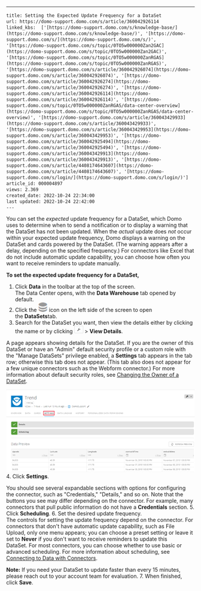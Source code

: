 ---
    title: Setting the Expected Update Frequency for a DataSet
    url: https://domo-support.domo.com/s/article/360042926114
    linked_kbs:  ['[https://domo-support.domo.com/s/knowledge-base/](https://domo-support.domo.com/s/knowledge-base/)', '[https://domo-support.domo.com/s/](https://domo-support.domo.com/s/)', '[https://domo-support.domo.com/s/topic/0TO5w000000Zan2GAC](https://domo-support.domo.com/s/topic/0TO5w000000Zan2GAC)', '[https://domo-support.domo.com/s/topic/0TO5w000000ZanRGAS](https://domo-support.domo.com/s/topic/0TO5w000000ZanRGAS)', '[https://domo-support.domo.com/s/article/360042926074](https://domo-support.domo.com/s/article/360042926074)', '[https://domo-support.domo.com/s/article/360042926274](https://domo-support.domo.com/s/article/360042926274)', '[https://domo-support.domo.com/s/article/360042926114](https://domo-support.domo.com/s/article/360042926114)', '[https://domo-support.domo.com/s/topic/0TO5w000000ZanRGAS/data-center-overview](https://domo-support.domo.com/s/topic/0TO5w000000ZanRGAS/data-center-overview)', '[https://domo-support.domo.com/s/article/360043429933](https://domo-support.domo.com/s/article/360043429933)', '[https://domo-support.domo.com/s/article/360043429953](https://domo-support.domo.com/s/article/360043429953)', '[https://domo-support.domo.com/s/article/360042925494](https://domo-support.domo.com/s/article/360042925494)', '[https://domo-support.domo.com/s/article/360043429913](https://domo-support.domo.com/s/article/360043429913)', '[https://domo-support.domo.com/s/article/4408174643607](https://domo-support.domo.com/s/article/4408174643607)', '[https://domo-support.domo.com/s/login/](https://domo-support.domo.com/s/login/)']
    article_id: 000004897
    views: 2.369
    created_date: 2022-10-24 22:34:00
    last updated: 2022-10-24 22:42:00
    ---



You can set the *expected* update frequency for a DataSet, which Domo uses to determine when to send a notification or to display a warning that the DataSet has not been updated. When the *actual* update does *not* occur within your expected update frequency, Domo displays a warning on the DataSet and cards powered by the DataSet. (The warning appears after a delay, depending on the specified frequency.) For connectors like Excel that do not include automatic update capability, you can choose how often you want to receive reminders to update manually.  


**To set the expected update frequency for a DataSet,**


1. Click **Data** in the toolbar at the top of the screen.  
The Data Center opens, with the **Data Warehouse** tab opened by default.
2. Click the ![data_center_datasets_icon.png](data_center_datasets_icon.png) icon on the left side of the screen to open the **DataSets**tab.
3. Search for the DataSet you want, then view the details either by clicking the name or by clicking ![dataset_gear_icon.png](dataset_gear_icon.png) > **View Details**.  
  
A page appears showing details for the DataSet. If you are the owner of this DataSet or have an "Admin" default security profile or a custom role with the "Manage DataSets" privilege enabled, a **Settings** tab appears in the tab row; otherwise this tab does not appear. (This tab also does not appear for a few unique connectors such as the Webform connector.) For more information about default security roles, see [Changing the Owner of a DataSet](/s/article/360042926074).   
  
![dataset_details_settings.png](dataset_details_settings.png)
4. Click **Settings**.  
  
You should see several expandable sections with options for configuring the connector, such as "Credentials," "Details," and so on. Note that the buttons you see may differ depending on the connector. For example, many connectors that pull public information do not have a **Credentials** section.
5. Click **Scheduling**.
6. Set the desired update frequency.  
The controls for setting the update frequency depend on the connector. For connectors that don't have automatic update capability, such as File Upload, only one menu appears; you can choose a preset setting or leave it set to **Never** if you don't want to receive reminders to update this DataSet. For most connectors, you can choose whether to use basic or advanced scheduling. For more information about scheduling, see [Connecting to Data with Connectors](/s/article/360042926274 "Connecting to Data with Connectors").







**Note:** If you need your DataSet to update faster than every 15 minutes, please reach out to your account team for evaluation.
7. When finished, click **Save**.
